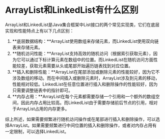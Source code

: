 # ArrayList和LinkedList有什么区别

ArrayList和LinkedList是Java集合框架中List接口的两个常见实现类，它们在底层实现和性能特点上有以下几点区别：

1. **底层数据结构：**ArrayList使用数组来存储元素，而LinkedList使用双向链表来存储元素。
2. **随机访问性能：**ArrayList支持高效的随机访问（根据索引获取元素），因为它可以通过下标计算元素在数组中的位置。而LinkedList在随机访问方面性能较差，获取元素需要从头或尾部开始遍历链表找到对应位置。
3. **插入和删除性能：**ArrayList在尾部添加或删除元素的性能较好，因为它不涉及数组的移动。而在中间插入或删除元素时，ArrayList涉及到元素的移动，性能相对较低。LinkedList在任意位置进行插入和删除操作的性能较好，因为只需要调整链表中的指针即可。
4. **内存占用：**ArrayList在每个元素都需要存储一个引用和一个额外的数组空间，因此内存占用比较高。而LinkedList由于需要存储前后节点的引用，相对于ArrayList占用的内存更多。

综上所述，如果需要频繁进行随机访问操作或在尾部进行插入和删除操作，可以选择ArrayList。如果需要频繁进行中间位置的插入和删除操作，或者对内存占用有一定限制，可以选择LinkedList。


